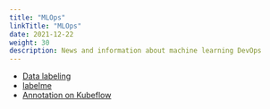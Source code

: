 ```yaml
---
title: "MLOps"
linkTitle: "MLOps"
date: 2021-12-22
weight: 30
description: News and information about machine learning DevOps
---
```


* [Data labeling](https://madewithml.com/courses/mlops/labeling/)
* [labelme](https://github.com/wkentaro/labelme)
* [Annotation on Kubeflow](https://github.com/kubeflow/kubeflow/issues/1316)
